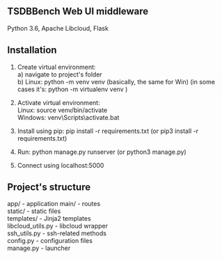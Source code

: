 ## TSDBBench Web UI middleware

Python 3.6, Apache Libcloud, Flask

## Installation

1. Create virtual environment: <br />
  a) navigate to project's folder <br />
  b) Linux: python -m venv venv (basically, the same for Win) (in some cases it's: python -m virtualenv venv ) <br />

2. Activate virtual environment: <br />
   Linux: source venv/bin/activate <br />
   Windows: venv\Scripts\activate.bat <br />

3. Install using pip: pip install -r requirements.txt (or pip3 install -r requirements.txt) <br />
4. Run: python manage.py runserver (or python3 manage.py) <br />
5. Connect using localhost:5000 <br />

## Project's structure

app/ - application
  main/ - routes <br />
  static/ - static files <br />
  templates/ - Jinja2 templates <br />
  libcloud_utils.py - libcloud wrapper <br />
  ssh_utils.py - ssh-related methods <br />
config.py - configuration files <br />
manage.py - launcher <br />


